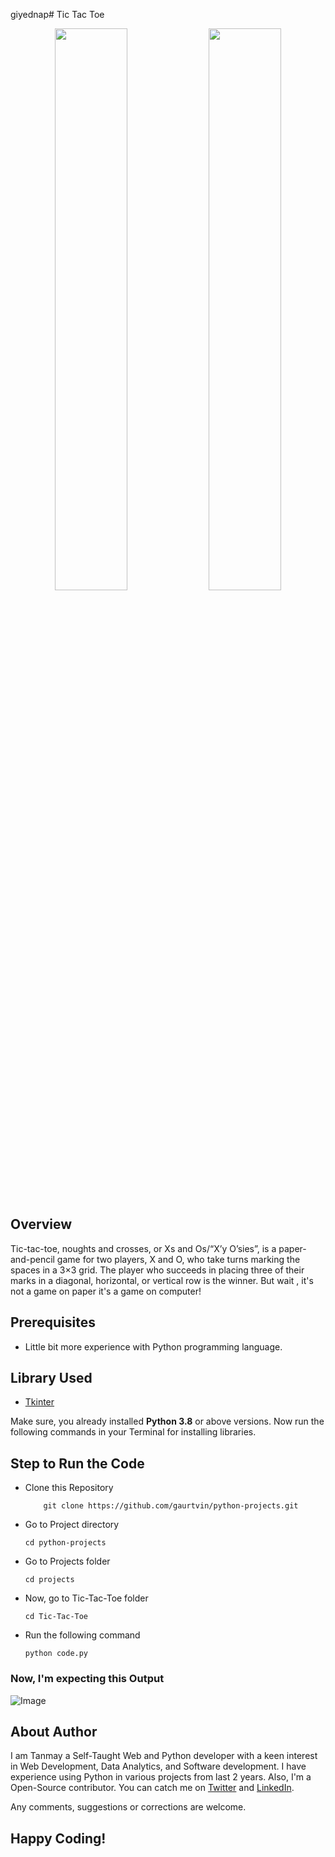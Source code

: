 giyednap# Tic Tac Toe

<p align="center">
  <img width="48%" src="output.png" />
  <img width="48%" src="result.png" />
</p>

## Overview

Tic-tac-toe, noughts and crosses, or Xs and Os/“X’y O’sies”, is a paper-and-pencil game for two players, X and O, who take turns marking the spaces in a 3×3 grid. The player who succeeds in placing three of their marks in a diagonal, horizontal, or vertical row is the winner.
But wait , it's not a game on paper it's a game on computer!

## Prerequisites

- Little bit more experience with Python programming language.

## Library Used

- [Tkinter](https://docs.python.org/3/library/tkinter.html)

Make sure, you already installed **Python 3.8** or above versions. Now run the following commands in your Terminal for installing libraries.

## Step to Run the Code

- Clone this Repository

  ```
      git clone https://github.com/gaurtvin/python-projects.git
  ```

- Go to Project directory

  ```
  cd python-projects
  ```

- Go to Projects folder

  ```
  cd projects
  ```

- Now, go to Tic-Tac-Toe folder

  ```
  cd Tic-Tac-Toe
  ```

- Run the following command
  ```
  python code.py
  ```

### Now, I'm expecting this Output

![Image](output-final.png)

## About Author

I am Tanmay a Self-Taught Web and Python developer with a keen interest in Web Development, Data Analytics, and Software development. I have experience using Python in various projects from last 2 years. Also, I'm a Open-Source contributor. You can catch me on [Twitter](https://twitter.com/TanCodes) and [LinkedIn](https://linkedin.com/in/tanmay-barvi-2a0206126).

Any comments, suggestions or corrections are welcome.

## Happy Coding!
